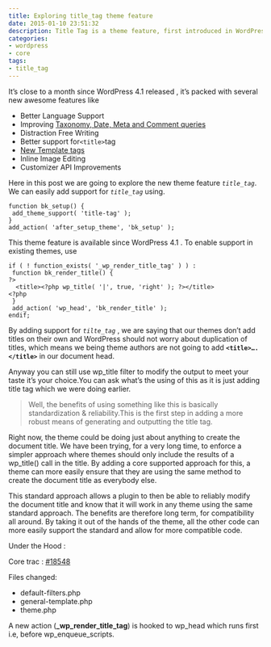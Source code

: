 ```yaml
---
title: Exploring title_tag theme feature
date: 2015-01-10 23:51:32
description: Title Tag is a theme feature, first introduced in WordPress version 4.1. We should use add_theme_support() in the functions.php file in order to support title tag.
categories:
- wordpress
- core
tags:
- title_tag
---
```


It’s close to a month since WordPress 4.1 released , it’s packed with several new awesome features like

- Better Language Support
- Improving [Taxonomy, Date, Meta and Comment queries](https://make.wordpress.org/core/2014/10/20/update-on-query-improvements-in-4-1/)
- Distraction Free Writing
- Better support for`<title>`tag
- [New Template tags](https://make.wordpress.org/core/2014/12/04/new-template-tags-in-4-1/)
- Inline Image Editing
- Customizer API Improvements

Here in this post we are going to explore the new theme feature *`title_tag`*. We can easily add support for *`title_tag`* using.
<!-- more -->
```
function bk_setup() {
 add_theme_support( 'title-tag' );
}
add_action( 'after_setup_theme', 'bk_setup' );
```

This theme feature is available since WordPress 4.1 . To enable support  in existing themes, use

```
if ( ! function_exists( '_wp_render_title_tag' ) ) :
 function bk_render_title() {
?>
  <title><?php wp_title( '|', true, 'right' ); ?></title>
<?php
 }
 add_action( 'wp_head', 'bk_render_title' );
endif;
```

By adding support for *`tilte_tag`* , we are saying that our themes don’t add titles on their own and WordPress should not worry about duplication of titles, which means we being theme authors are not going to add  **`<title>….</title>`** in our document head.

Anyway you can still use wp_title filter to modify the output to meet your taste it’s your choice.You can ask what’s the using of this as  it is just adding title tag which we were doing earlier.

>Well, the benefits of using something like this is basically standardization & reliability.This is the first step in adding a more robust means of generating and outputting the title tag.

Right now, the theme could be doing just about anything to create the document title. We have been trying, for a very long time, to enforce a simpler approach where themes should only include the results of a wp_title() call in the title. By adding a core supported approach for this, a theme can more easily ensure that they are using the same method to create the document title as everybody else.

This standard approach allows a plugin to then be able to reliably modify the document title and know that it will work in any theme using the same standard approach. The benefits are therefore long term, for compatibility all around. By taking it out of the hands of the theme, all the other code can more easily support the standard and allow for more compatible code.

Under the Hood :

Core trac : [#18548](https://core.trac.wordpress.org/ticket/18548)

Files changed:

- default-filters.php
- general-template.php
- theme.php

A new action (**_wp_render_title_tag**) is hooked to wp_head which runs first i.e, before wp_enqueue_scripts.
